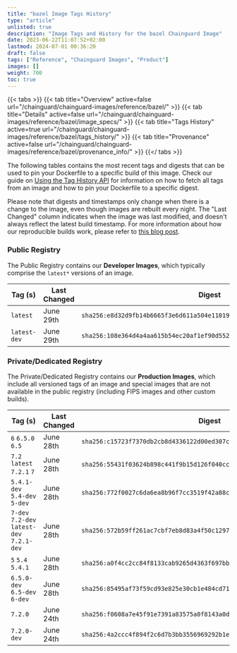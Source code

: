 ```yaml
---
title: "bazel Image Tags History"
type: "article"
unlisted: true
description: "Image Tags and History for the bazel Chainguard Image"
date: 2023-06-22T11:07:52+02:00
lastmod: 2024-07-01 00:36:20
draft: false
tags: ["Reference", "Chainguard Images", "Product"]
images: []
weight: 700
toc: true
---
```


{{< tabs >}}
{{< tab title="Overview" active=false url="/chainguard/chainguard-images/reference/bazel/" >}}
{{< tab title="Details" active=false url="/chainguard/chainguard-images/reference/bazel/image_specs/" >}}
{{< tab title="Tags History" active=true url="/chainguard/chainguard-images/reference/bazel/tags_history/" >}}
{{< tab title="Provenance" active=false url="/chainguard/chainguard-images/reference/bazel/provenance_info/" >}}
{{</ tabs >}}

The following tables contains the most recent tags and digests that can be used to pin your Dockerfile to a specific build of this image. Check our guide on [Using the Tag History API](/chainguard/chainguard-images/using-the-tag-history-api/) for information on how to fetch all tags from an image and how to pin your Dockerfile to a specific digest.

Please note that digests and timestamps only change when there is a change to the image, even though images are rebuilt every night. The "Last Changed" column indicates when the image was last modified, and doesn't always reflect the latest build timestamp. For more information about how our reproducible builds work, please refer to [this blog post](https://www.chainguard.dev/unchained/reproducing-chainguards-reproducible-image-builds).

### Public Registry
The Public Registry contains our **Developer Images**, which typically comprise the `latest*` versions of an image.

| Tag (s)       | Last Changed | Digest                                                                    |
|---------------|--------------|---------------------------------------------------------------------------|
|  `latest`     | June 29th    | `sha256:e8d32d9fb14b6665f3e6d611a504e11019f1ecab10ca6d306b0b549f73f60820` |
|  `latest-dev` | June 29th    | `sha256:108e364d4a4aa615b54ec20af1ef90d552292a179b28a4603e9b128078981842` |


### Private/Dedicated Registry
The Private/Dedicated Registry contains our **Production Images**, which include all versioned tags of an image and special images that are not available in the public registry (including FIPS images and other custom builds).

| Tag (s)                                     | Last Changed | Digest                                                                    |
|---------------------------------------------|--------------|---------------------------------------------------------------------------|
|  `6` `6.5.0` `6.5`                          | June 28th    | `sha256:c15723f7370db2cb8d4336122d00ed307caad8ae4369e1f6868c691108d356fb` |
|  `7.2` `latest` `7.2.1` `7`                 | June 28th    | `sha256:55431f03624b898c441f9b15d126f040cccf1f8309295cfb9e9965b9838b2028` |
|  `5.4.1-dev` `5.4-dev` `5-dev`              | June 28th    | `sha256:772f0027c6da6ea8b96f7cc3519f42a88ceb282a758a1f7efcc7ab3d7b9f8be9` |
|  `7-dev` `7.2-dev` `latest-dev` `7.2.1-dev` | June 28th    | `sha256:572b59ff261ac7cbf7eb8d83a4f50c1297ece603c14ab0868c9afba3b505d96c` |
|  `5` `5.4` `5.4.1`                          | June 28th    | `sha256:a0f4cc2cc84f8133cab9265d4363f697bb901510246c678cc63cf793d5db0052` |
|  `6.5.0-dev` `6.5-dev` `6-dev`              | June 28th    | `sha256:85495af73f59cd93e825e30cb1e484cd71bf2d9cff71cb223b2c40a56b0edcfe` |
|  `7.2.0`                                    | June 24th    | `sha256:f0608a7e45f91e7391a83575a0f8143a0da10e80aa8cccc1dcd385bc70410dac` |
|  `7.2.0-dev`                                | June 24th    | `sha256:4a2ccc4f894f2c6d7b3bb3556969292b1ea26a0d57efbe7ad2fe65057e49b965` |

